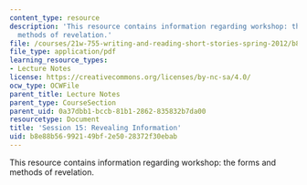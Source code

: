 ```yaml
---
content_type: resource
description: 'This resource contains information regarding workshop: the forms and
  methods of revelation.'
file: /courses/21w-755-writing-and-reading-short-stories-spring-2012/b8e88b56992149bf2e5028372f30ebab_MIT21W_755S12_ses15.pdf
file_type: application/pdf
learning_resource_types:
- Lecture Notes
license: https://creativecommons.org/licenses/by-nc-sa/4.0/
ocw_type: OCWFile
parent_title: Lecture Notes
parent_type: CourseSection
parent_uid: 0a37dbb1-bccb-81b1-2862-835832b7da00
resourcetype: Document
title: 'Session 15: Revealing Information'
uid: b8e88b56-9921-49bf-2e50-28372f30ebab
---
```

This resource contains information regarding workshop: the forms and methods of revelation.